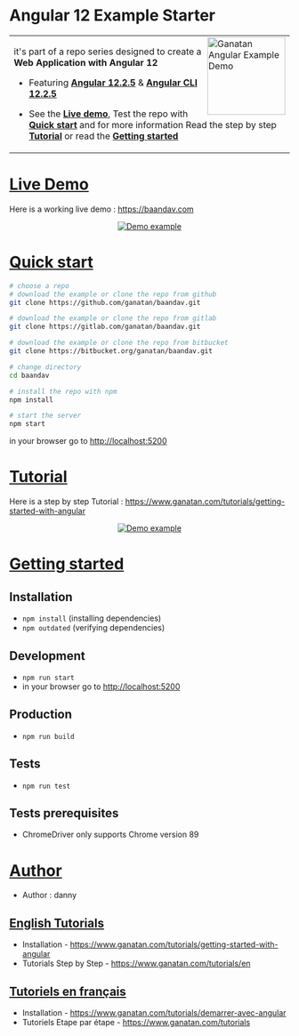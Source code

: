 # Angular 12 Example Starter

<table>
<tr>
<td>
  <a href="https://www.ganatan.com/en">
    <img src="./img/ganatan-about-github.png" align="right"
    alt="Ganatan Angular Example Demo" width="140" height="140">
  </a>

it's part of a repo series designed to create a **Web Application with Angular 12**

- Featuring [**Angular 12.2.5**](https://github.com/angular/angular/releases) & [**Angular CLI 12.2.5**](https://github.com/angular/angular-cli/releases/)

- See the [**Live demo**](#live-demo), Test the repo with [**Quick start**](#quick-start) and for more information Read the step by step [**Tutorial**](#tutorial) or read the [**Getting started**](#getting-started)

</td>
</tr>
</table>

# [Live Demo](#live-demo)

Here is a working live demo : https://baandav.com

<p align="center">
  <p align="center">
    <a href="https://baandav.com">
      <img src="img/demo-angular-example-starter-github.png" alt="Demo example"/>
    </a>
  </p>
</p>

# [Quick start](#quick-start)

```bash
# choose a repo
# download the example or clone the repo from github
git clone https://github.com/ganatan/baandav.git

# download the example or clone the repo from gitlab
git clone https://gitlab.com/ganatan/baandav.git

# download the example or clone the repo from bitbucket
git clone https://bitbucket.org/ganatan/baandav.git

# change directory
cd baandav

# install the repo with npm
npm install

# start the server
npm start

```

in your browser go to [http://localhost:5200](http://localhost:5200)

# [Tutorial](#quick-start)

Here is a step by step Tutorial : https://www.ganatan.com/tutorials/getting-started-with-angular

<p align="center">
  <a href="https://www.ganatan.com/tutorials/getting-started-with-angular">
    <img src="img/angular-example-starter-github.png" alt="Demo example"/>
  </a>
</p>

# [Getting started](#getting-started)

## Installation

- `npm install` (installing dependencies)
- `npm outdated` (verifying dependencies)

## Development

- `npm run start`
- in your browser go to [http://localhost:5200](http://localhost:5200)

## Production

- `npm run build`

## Tests

- `npm run test`

## Tests prerequisites

- ChromeDriver only supports Chrome version 89

# [Author](#author)

- Author : danny

## [English Tutorials](#english-tutorials)

- Installation - https://www.ganatan.com/tutorials/getting-started-with-angular
- Tutorials Step by Step - https://www.ganatan.com/tutorials/en

## [Tutoriels en français](#french-tutorials)

- Installation - https://www.ganatan.com/tutorials/demarrer-avec-angular
- Tutoriels Etape par étape - https://www.ganatan.com/tutorials
